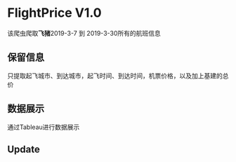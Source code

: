 # FlightPrice V1.0

该爬虫爬取**飞猪**2019-3-7 到 2019-3-30所有的航班信息



## 保留信息
只提取起飞城市、到达城市，起飞时间、到达时间，机票价格，以及加上基建的总价


## 数据展示

通过Tableau进行数据展示

## Update
